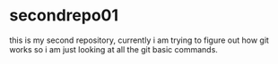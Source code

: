 # secondrepo01
this is my second repository, currently i am trying to figure out how git works so i am just looking at all the git basic commands.
